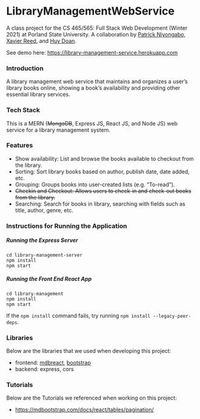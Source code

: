 # LibraryManagementWebService

A class project for the CS 465/565: Full Stack Web Development (Winter 2021) at Porland State University. A collaboration by [Patrick Niyongabo](https://github.com/pniyongabo), [Xavier Reed](https://github.com/reedx8), and [Huy Doan](https://github.com/huy26).

See demo here: https://library-management-service.herokuapp.com

### Introduction

A library management web service that maintains and organizes a user’s library books online, showing a book’s availability and providing other essential library services. 

### Tech Stack

This is a MERN (~~MongoDB~~, Express JS, React JS, and Node JS) web service for a library management system.

### Features
* Show availability: List and browse the books available to checkout from the library.
* Sorting:  Sort library books based on author, publish date, date added, etc.
* Grouping: Groups books into user-created lists (e.g. “To-read”).
* ~~Checkin and Checkout: Allows users to check-in and check-out books from the library.~~
* Searching:  Search for books in library, searching with fields such as title, author, genre, etc.
  

### Instructions for Running the Application

##### Running the Express Server

```
cd library-management-server
npm install
npm start
```

##### Running the Front End React App

```
cd library-management
npm install
npm start
```
If the `npm install` command fails, try running `npm install --legacy-peer-deps`.

### Libraries
Below are the libraries that we used when developing this project:
* frontend: [mdbreact](https://www.npmjs.com/package/mdbreact), [bootstrap](https://getbootstrap.com/)
* backend: express, cors

### Tutorials
Below are the Tutorials we referenced when working on this project:
* https://mdbootstrap.com/docs/react/tables/pagination/










